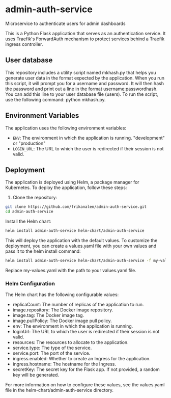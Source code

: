 # admin-auth-service
Microservice to authenticate users for admin dashboards

This is a Python Flask application that serves as an authentication service.
It uses Traefik's ForwardAuth mechanism to protect services behind a Traefik ingress controller.

## User database

This repository includes a utility script named mkhash.py that helps you generate user data in the format expected by the application.
When you run this script, it will prompt you for a username and password.
It will then hash the password and print out a line in the format username:passwordhash.
You can add this line to your user database file (users).
To run the script, use the following command: python mkhash.py.
 
## Environment Variables

The application uses the following environment variables:

- `ENV`: The environment in which the application is running. "development" or "production"
- `LOGIN_URL`: The URL to which the user is redirected if their session is not valid.

## Deployment

The application is deployed using Helm, a package manager for Kubernetes. To deploy the application, follow these steps:

1. Clone the repository:

```bash
git clone https://github.com/frikanalen/admin-auth-service.git
cd admin-auth-service
```

Install the Helm chart:

```bash
helm install admin-auth-service helm-chart/admin-auth-service
```
This will deploy the application with the default values. To customize the deployment, you can create a values.yaml file with your own values and pass it to the helm install command:

```bash
helm install admin-auth-service helm-chart/admin-auth-service -f my-values.yaml
```
Replace my-values.yaml with the path to your values.yaml file.

### Helm Configuration
The Helm chart has the following configurable values:

* replicaCount: The number of replicas of the application to run.
* image.repository: The Docker image repository.
* image.tag: The Docker image tag.
* image.pullPolicy: The Docker image pull policy.
* env: The environment in which the application is running.
* loginUrl: The URL to which the user is redirected if their session is not valid.
* resources: The resources to allocate to the application.
* service.type: The type of the service.
* service.port: The port of the service.
* ingress.enabled: Whether to create an Ingress for the application.
* ingress.hostname: The hostname for the Ingress.
* secretKey: The secret key for the Flask app. If not provided, a random key will be generated.

For more information on how to configure these values, see the values.yaml file in the helm-chart/admin-auth-service directory.
